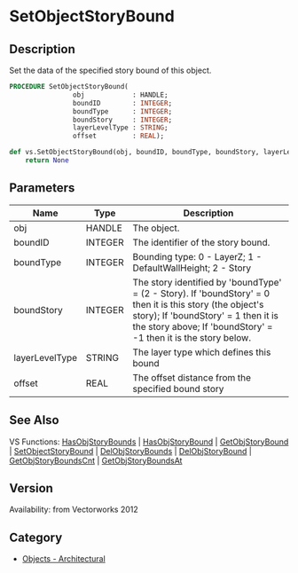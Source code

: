 # SetObjectStoryBound

## Description
Set the data of the specified story bound of this object.

```pascal
PROCEDURE SetObjectStoryBound(
				obj            : HANDLE;
				boundID        : INTEGER;
				boundType      : INTEGER;
				boundStory     : INTEGER;
				layerLevelType : STRING;
				offset         : REAL);
```

```python
def vs.SetObjectStoryBound(obj, boundID, boundType, boundStory, layerLevelType, offset):
    return None
```

## Parameters
|Name|Type|Description|
|---|---|---|
|obj|HANDLE|The object.|
|boundID|INTEGER|The identifier of the story bound.|
|boundType|INTEGER|Bounding type: 0 - LayerZ; 1 - DefaultWallHeight; 2 - Story|
|boundStory|INTEGER|The story identified by 'boundType' = (2 - Story). If 'boundStory' = 0 then it is this story (the object's story); If 'boundStory' = 1 then it is the story above; If 'boundStory' = -1 then it is the story below.|
|layerLevelType|STRING|The layer type which defines this bound|
|offset|REAL|The offset distance from the specified bound story|

## See Also
VS Functions:
[HasObjStoryBounds](HasObjStoryBounds.md) 
| [HasObjStoryBound](HasObjStoryBound.md) 
| [GetObjStoryBound](GetObjStoryBound.md) 
| [SetObjectStoryBound](SetObjectStoryBound.md) 
| [DelObjStoryBounds](DelObjStoryBounds.md) 
| [DelObjStoryBound](DelObjStoryBound.md) 
| [GetObjStoryBoundsCnt](GetObjStoryBoundsCnt.md) 
| [GetObjStoryBoundsAt](GetObjStoryBoundsAt.md)

## Version
Availability: from Vectorworks 2012

## Category
* [Objects - Architectural](../Categories/Objects%20-%20Architectural.md)
